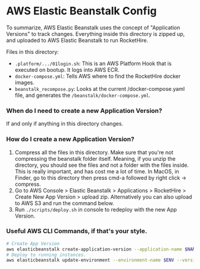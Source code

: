 # AWS Elastic Beanstalk Config

To summarize, AWS Elastic Beanstalk uses the concept of "Application Versions"
to track changes. Everything inside this directory is zipped up, and 
uploaded to AWS Elastic Beanstalk to run RocketHire. 

Files in this directory:
* `.platform/.../01login.sh`: This is an AWS Platform Hook that is executed on bootup. It logs into AWS ECR.
* `docker-compose.yml`: Tells AWS where to find the RocketHire docker images.
* `beanstalk_recompose.py`: Looks at the current /docker-compose.yaml file, and generates the `/beanstalk/docker-compose.yml`.

### When do I need to create a new Application Version?
If and only if anything in this directory changes.

### How do I create a new Application Version?
1. Compress all the files in this directory. Make sure that you're not compressing the beanstalk folder itself. 
   Meaning, if you unzip the directory, you should see the files and not a folder with the files inside. 
   This is really important, and has cost me a lot of time. In MacOS, in Finder, go to this directory then press 
   cmd-a followed by right click -> compress.
2. Go to AWS Console > Elastic Beanstalk > Applications > RocketHire > Create New App Version > upload zip. Alternatively you can also upload to AWS S3 and run the command below.
4. Run `./scripts/deploy.sh` in console to redeploy with the new App Version.

### Useful AWS CLI Commands, if that's your style.
```bash
# Create App Version
aws elasticbeanstalk create-application-version --application-name $NAME --version-label $VERSION --source-bundle S3Bucket=$EB_BUCKET,S3Key=$ZIP
# Deploy to running instances.
aws elasticbeanstalk update-environment --environment-name $ENV --version-label $VERSION
```